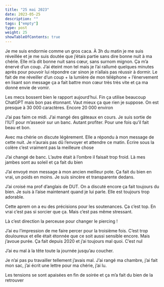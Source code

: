 ```yaml
---
title: "25 mai 2023"
date: 2023-05-25
description: ""
tags: ["empty"]
type: post
weight: 25
showTableOfContents: true
---
```


Je me suis endormie comme un gros caca. À 3h du matin je me suis réveillée et je me suis doutée que j’étais partie sans dire bonne nuit à ma chérie. Elle m’a dit bonne nuit sans cœur, sans surnom mignon. Ça m’a énervé d’un coup. J’ai éteint mon tel mais je l’ai rallumé quelques minutes après pour pouvoir lui répondre car sinon je n’allais pas réussir à dormir. Le fait de me réveiller d’un coup + la lumière de mon téléphone + l’énervement en lisant son message ça a fait battre mon cœur très très vite et ça ma donné envie de vomir.

Les mecs bossent bien le rapport aujourd’hui. Fin ça utilise beaucoup ChatGPT mais bon pas étonnant. Vaut mieux ça que rien je suppose. On est presque à 30 000 caractères. Encore 20 000 environ

J’ai pas faim ce midi. J’ai mangé des gâteaux en cours. Je suis sortie de l’IUT pour m’asseoir sur un banc. Autant profiter. Pour une fois qu’il fait beau et bon.

Avec ma chérie on discute légèrement. Elle a répondu à mon message de cette nuit. Je n’aurais pas dû l’envoyer et attendre ce matin. Écrire sous la colère c’est vraiment pas la meilleure chose

J’ai changé de banc. L’autre était à l’ombre il faisait trop froid. Là mes jambes sont au soleil et ça fait du bien

J’ai envoyé mon message à mon ancien meilleur pote. Ça fait du bien en vrai, un poids en moins. Je suis sincère et transparente dedans.

J’ai croisé ma prof d’anglais de DUT. On a discuté encore ça fait toujours du bien. Je suis à l’aise maintenant quand je lui parle. Elle est toujours trop adorable.

Cette aprem on a eu des précisions pour les soutenances. Ça c’est top. En vrai c’est pas si sorcier que ça. Mais c’est pas même stressant.

Là c’est direction la perceuse pour changer le piercing !

J’ai eu l’impression de me faire percer pour la troisième fois. C’est trop douloureux et elle était étonnée que ce soit aussi sensible encore. Mais j’avoue purée. Ça fait depuis 2020 et j’ai toujours mal quoi. C’est nul

J’ai eu mal à la tête toute la journée jusqu’au coucher.

Je n’ai pas pu travailler tellement j’avais mal. J’ai rangé ma chambre, j’ai fait mon sac, j’ai écrit une lettre pour ma chérie, j’ai lu.

Les tensions se sont apaisées en fin de soirée et ça m’a fait du bien de la retrouver